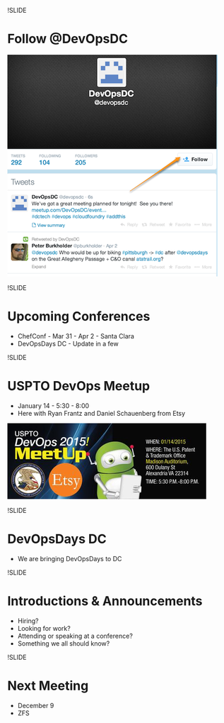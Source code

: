 !SLIDE
# Follow @DevOpsDC #
![@devopsdc](../images/follow-devopsdc.png)

!SLIDE
# Upcoming Conferences #

* ChefConf - Mar 31 - Apr 2 - Santa Clara
* DevOpsDays DC - Update in a few

!SLIDE
# USPTO DevOps Meetup #

* January 14 - 5:30 - 8:00
* Here with Ryan Frantz and Daniel Schauenberg from Etsy

![USPTO Meetup](../images/uspto_devops_meetup.jpg)

!SLIDE

# DevOpsDays DC #

* We are bringing DevOpsDays to DC

!SLIDE
# Introductions & Announcements #

* Hiring?
* Looking for work?
* Attending or speaking at a conference?
* Something we all should know?

!SLIDE
# Next Meeting #

* December 9
* ZFS
